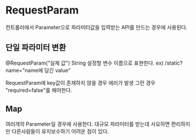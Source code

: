 # RequestParam

컨트롤러에서 Parameter으로 파라미터값을 입력받는 API를 만드는 경우에 사용된다.

<h2>단일 파라미터 변환</h2>

@RequestParam("실제 값") String 설정할 변수 이름으로 표현한다.
ex) /static?name="name에 담긴 value"

RequestParam에 key값이 존재하지 않을 경우 에러가 발생 그런 경우 "required=false"를 해야한다.

<h2>Map</h2>

여러개의 Parameter일 경우에 사용한다. 대규모 파라미터를 받는데 사요하면 편리하지만 다른사람들이 유지보수하기 어려운 점이 있다.
